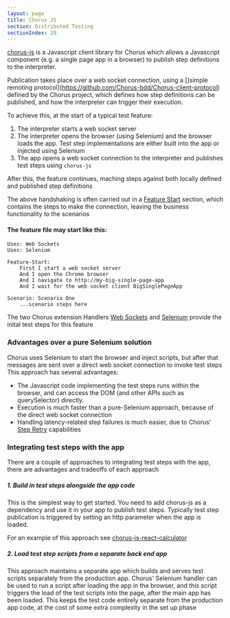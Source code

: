 ```yaml
---
layout: page
title: Chorus JS
section: Distributed Testing
sectionIndex: 20
---
```


[chorus-js](https://github.com/Chorus-bdd/chorus-js) is a Javascript client library for Chorus which allows a Javascript 
component (e.g. a single page app in a browser) to publish step definitions to the interpreter.
 
Publication takes place over a web socket connection, using a []simple remoting protocol](https://github.com/Chorus-bdd/Chorus-client-protocol) defined by the Chorus project, which defines 
how step definitions can be published, and how the interpreter can trigger their execution.

To achieve this, at the start of a typical test feature:

1. The interpreter starts a web socket server
2. The interpreter opens the browser (using Selenium) and the browser loads the app.
Test step implementations are either built into the app or injected using Selenium
4. The app opens a web socket connection to the interpreter and publishes test steps using `chorus-js`

After this, the feature continues, maching steps against both locally defined and published step definitions

The above handshaking is often carried out in a [Feature Start](/pages/GherkinExtensions/FeatureStartAndEnd) section, which contains the steps to make the connection, leaving the business functionality to the scenarios

#### The feature file may start like this:

    Uses: Web Sockets
    Uses: Selenium

    Feature-Start:
        First I start a web socket server                   
        And I open the Chrome browser                     
        And I navigate to http://my-big-single-page-app
        And I wait for the web socket client BigSinglePageApp
       
    Scenario: Scenario One
        ...scenario steps here

The two Chorus extension Handlers [Web Sockets](/pages/BuiltInHandlers/WebSockets/WebSocketHandlerDetails) and 
[Selenium](pages/BuiltInHandlers/Selenium/SeleniumHandlerDetails) provide the inital test steps for this feature

### Advantages over a pure Selenium solution

Chorus uses Selenium to start the browser and inject scripts, but after that messages are sent over a direct web socket connection to invoke test steps  
This approach has several advantages:

* The Javascript code implementing the test steps runs within the browser, and can access the DOM (and other APIs such as querySelector) directly.
* Execution is much faster than a pure-Selenium approach, because of the direct web socket connection
* Handling latency-related step failures is much easier, due to Chorus' [Step Retry](/pages/DistributedTesting/StepRetry) capabilities


### Integrating test steps with the app

There are a couple of approaches to integrating test steps with the app, there are advantages and tradeoffs of each approach

##### 1. Build in test steps alongside the app code

This is the simplest way to get started. You need to add chorus-js as a dependency and use it in your app to publish test steps.
Typically test step publication is triggered by setting an http parameter when the app is loaded.

For an example of this approach see [chorus-js-react-calculator](https://github.com/Chorus-bdd/chorus-js-react-calculator)

##### 2. Load test step scripts from a separate back end app

This approach maintains a separate app which builds and serves test scripts separately from the production app.
Chorus' Selenium handler can be used to run a script after loading the app in the browser, and this script triggers the load of 
the test scripts into the page, after the main app has been loaded. This keeps the test code entirely separate from the production app code, 
at the cost of some extra complexity in the set up phase
